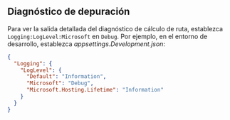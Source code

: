 ## <a name="debug-diagnostics"></a>Diagnóstico de depuración

Para ver la salida detallada del diagnóstico de cálculo de ruta, establezca `Logging:LogLevel:Microsoft` en `Debug`. Por ejemplo, en el entorno de desarrollo, establezca *appsettings.Development.json*:

```JSON
{
  "Logging": {
    "LogLevel": {
      "Default": "Information",
      "Microsoft": "Debug",
      "Microsoft.Hosting.Lifetime": "Information"
    }
  }
}